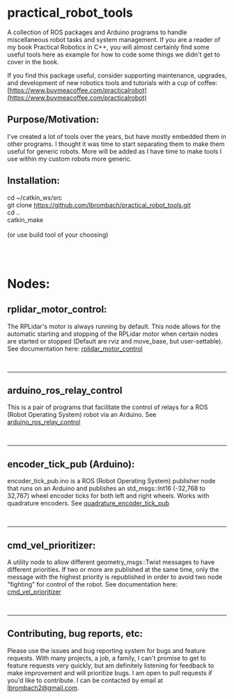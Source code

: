 # practical_robot_tools
A collection of ROS packages and Arduino programs to handle miscellaneous robot tasks and system management. If you are a reader of my book Practical Robotics in C++, you will almost certainly find some useful tools here as example for how to code some things we didn't get to cover in the book. 

If you find this package useful, consider supporting maintenance, upgrades, and development of new robotics tools and tutorials with a cup of coffee: [https://www.buymeacoffee.com/practicalrobot](https://www.buymeacoffee.com/practicalrobot)


 
## Purpose/Motivation:
I've created a lot of tools over the years, but have mostly embedded them in other programs. I thought it was time to start separating them to make them useful for generic robots. More will be added as I have time to make tools I use within my custom robots more generic. 

 
## Installation:
cd ~/catkin_ws/src <br> 
git clone https://github.com/lbrombach/practical_robot_tools.git <br> 
cd .. <br> 
catkin_make <br>  
(or use build tool of your choosing)

<br>
<br>

# Nodes: 

## rplidar_motor_control:
The RPLidar's motor is always running by default. This node allows for the automatic starting and stopping of the RPLidar motor when certain nodes are started or stopped (Default are rviz and move_base, but user-settable). See documentation here: [rplidar_motor_control](rplidar_motor_control/readme.md)

<br><hr>

## arduino_ros_relay_control
This is a pair of programs that facilitate the control of relays for a ROS (Robot Operating System) robot via an Arduino. See [arduino_ros_relay_control](./arduino_ros_relay_control/README.md)

<br><hr>

## encoder_tick_pub (Arduino):
encoder_tick_pub.ino is a ROS (Robot Operating System) publisher node that runs on an Arduino and publishes an std_msgs::Int16 (-32,768 to 32,767) wheel encoder ticks for both left and right wheels. Works with quadrature encoders. See [quadrature_encoder_tick_pub](/arduino_code/quadrature_encoder_tick_pub/readme.md)

<br><hr>

## cmd_vel_prioritizer:
A utility node to allow different geometry_msgs::Twist messages to have different priorities. If two or more are published at the same time, only the message with the highest priority is republished in order to avoid two node "fighting" for control of the robot. See documentation here: [cmd_vel_prioritizer](cmd_vel_prioritizer/readme.md)

<br><hr>

## Contributing, bug reports, etc:
Please use the issues and bug reporting system for bugs and feature requests. With many projects, a job, a family, I can't promise
to get to feature requests very quickly, but am definitely listening for feedback to make improvement and will prioritize bugs. I am open to
pull requests if you'd like to contribute. I can be contacted by email at lbrombach2@gmail.com. 